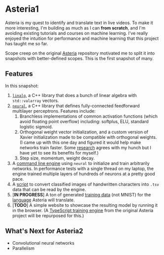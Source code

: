 # Asteria1

Asteria is my quest to identify and translate text in live videos. To make it more interesting, I'm building as much as I can **from scratch**, and I'm avoiding existing tutorials and courses on machine learning. I've really enjoyed the intuition for performance and machine learning that this project has taught me so far.

Scope creep on the original [Asteria](https://github.com/xujustinj/Asteria) repository motivated me to split it into snapshots with better-defined scopes. This is the first snapshot of many.

## Features

In this snapshot:

1. [`linalg`](https://github.com/xujustinj/Asteria1/tree/main/engine/linalg), a C++ library that does a bunch of linear algebra with `std::valarray` vectors.
2. [`neural`](https://github.com/xujustinj/Asteria1/tree/main/engine/neural), a C++ library that defines fully-connected feedforward multilayer perceptrons. Features include:
   1. Branchless implementations of common activation functions (which avoid floating point overflow) including: softplus, ELU, standard logistic sigmoid.
   2. Orthogonal weight vector initialization, and a custom version of Xavier initialization made to be compatible with orthogonal weights. (I came up with this one day and figured it would help make networks train faster. Some [research](https://hjweide.github.io/orthogonal-initialization-in-convolutional-layers) agrees with my hunch but I have yet to see its benefits for myself.)
   3. Step size, momentum, weight decay.
3. A [command line engine](https://github.com/xujustinj/Asteria1/blob/main/engine/train.cc) using `neural` to initialize and train arbitrarily networks. In performance tests with a single thread on my laptop, the engine trained multiple layers of hundreds of neurons at a pretty good pace.
4. A [script](https://github.com/xujustinj/Asteria1/blob/main/sampler.py) to convert classified images of handwritten characters into `.tsv` data that can be read by the engine.
5. [**IN PROGRESS**] A ton of generated [training data](https://github.com/xujustinj/Asteria1/tree/main/data/imperial_alphabet) (not MNIST) for the [language](https://madeon.fandom.com/wiki/Imperial_alphabet) Asteria will translate.
6. [**TODO**] A simple website to showcase the resulting model by running it in the browser. (A [TypeScript training engine](https://github.com/xujustinj/Asteria/tree/master/client/src/neural) from the original Asteria project will be repurposed for this.)

## What's Next for Asteria2

* Convolutional neural networks
* Parallelism

